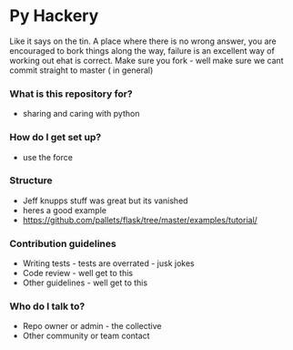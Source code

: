# Py Hackery #

Like it says on the tin. A place where there is no wrong answer, you are encouraged to bork things along the way, failure is an excellent way of working out ehat is correct.
Make sure you fork - well make sure we cant commit straight to master ( in general) 

### What is this repository for? ###

* sharing and caring with python

### How do I get set up? ###

* use the force

### Structure

* Jeff knupps stuff was great but its vanished
* heres a good example 
* https://github.com/pallets/flask/tree/master/examples/tutorial/


### Contribution guidelines ###

* Writing tests - tests are overrated - jusk jokes
* Code review - well get to this
* Other guidelines - well get to this

### Who do I talk to? ###

* Repo owner or admin - the collective
* Other community or team contact